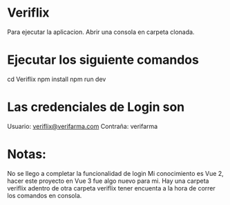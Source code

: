 # Veriflix
Para ejecutar la aplicacion.
Abrir una consola en carpeta clonada.

# Ejecutar los siguiente comandos
cd Veriflix
npm install
npm run dev

# Las credenciales de Login son
Usuario: veriflix@verifarma.com
Contraña: verifarma

# Notas:
No se llego a completar la funcionalidad de login
Mi conocimiento es Vue 2, hacer este proyecto en Vue 3 fue algo nuevo para mi.
Hay una carpeta veriflix adentro de otra carpeta veriflix tener encuenta a la
hora de correr los comandos en consola.